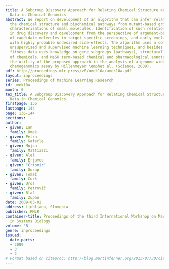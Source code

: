 ```yaml
---
title: A Subgroup Discovery Approach for Relating Chemical Structure and Phenotype
  Data in Chemical Genomics
abstract: We report on development of an algorithm that can infer relations between
  the chemical structure and biochemical pathways from mutant-based growth fitness
  characterizations of small molecules. Identification of such relations is very important
  in drug discovery and development from the perspective of argument-based selection
  of candidate molecules in target-specific screenings, and early exclusion of substances
  with highly probable undesired side-effects. The algorithm uses a combination of
  unsupervised and supervised machine learning techniques, and besides experimental
  fitness data uses knowledge on gene subgroups (pathways), structural descriptions
  of chemicals, and MeSH term-based chemical and pharmacological annotations. We demonstrate
  the utility of the proposed approach in the analysis of a genome-wide \emphS. cerevisiae
  chemogenomics assay by Hillenmeyer \emphet al. (Science, 2008).
pdf: http://proceedings.mlr.press/v8/umek10a/umek10a.pdf
layout: inproceedings
series: Proceedings of Machine Learning Research
id: umek10a
month: 0
tex_title: A Subgroup Discovery Approach for Relating Chemical Structure and Phenotype
  Data in Chemical Genomics
firstpage: 136
lastpage: 144
page: 136-144
sections: 
author:
- given: Lan
  family: Umek
- given: Petra
  family: Kaferle
- given: Mojca
  family: Mattiazzi
- given: Aleš
  family: Erjavec
- given: "Črtomir"
  family: Gorup
- given: Tomaž
  family: Curk
- given: Uroš
  family: Petrovič
- given: Blaž
  family: Zupan
date: 2009-03-02
address: Ljubljana, Slovenia
publisher: PMLR
container-title: Proceedings of the third International Workshop on Machine Learning
  in Systems Biology
volume: '8'
genre: inproceedings
issued:
  date-parts:
  - 2009
  - 3
  - 2
# Format based on citeproc: http://blog.martinfenner.org/2013/07/30/citeproc-yaml-for-bibliographies/
---
```

